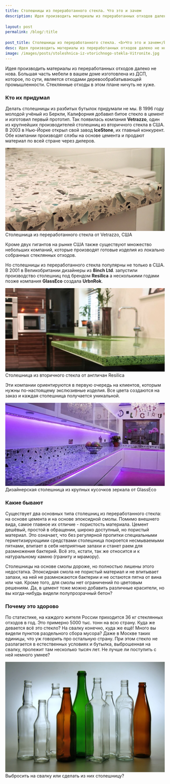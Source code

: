 ```yaml
---
title: Столешницы из переработанного стекла. Что это и зачем
description: Идея производить материалы из переработанных отходов далеко не нова. Большая часть мебели в вашем доме изготовлена из ДСП, которое, по сути, является отходами деревообрабатывающей промышленности. 

layout: post
permalink: /blog/:title

post_title: Столешницы из переработанного стекла. <b>Что это и зачем</b>
desc: Идея производить материалы из переработанных отходов далеко не нова. Большая часть мебели в вашем доме изготовлена из ДСП, которое, по сути, является отходами деревообрабатывающей промышленности. Стеклянные отходы в этом плане ничуть не хуже. 
image: /images/posts/stoleshnica-iz-vtorichnogo-stekla-Vitronite.jpg
---
```

Идея производить материалы из переработанных отходов далеко не нова. Большая часть мебели в вашем доме изготовлена из ДСП, которое, по сути, является отходами деревообрабатывающей промышленности. Стеклянные отходы в этом плане ничуть не хуже.

### Кто их придумал

Делать столешницы из разбитых бутылок придумали не мы. В 1996 году молодой учёный из Беркли, Калифорния добавил битое стекло в цемент и изготовил первый прототип. Так появилась компания **Vetrazzo**, один из крупнейших производителей столешниц из вторичного стекла в США. В 2003 в Нью-Йорке открыл свой завод **IceStone**, их главный конкурент. Обе компании производят слэбы на основе цемента и продают материал по всей стране через дилеров.
<p class="image fit fig"><img src="/images/posts/vetrazzo.jpg" alt="Столешница из переработанного стекла от Vetrazzo"/>Столешница из переработанного стекла от Vetrazzo, США</p>

Кроме двух гигантов на рынке США также существуют множество небольших компаний, которые производят готовые изделия из локально собранных стеклянных отходов.

Но столешницы из переработанного стекла популярны не только в США. В 2001 в Великобритании дизайнеры из **8inch Ltd**. запустили производство столешниц под брендом **Resilica** а несколькими годами позже компания **GlassEco** создала **UrbnRok**.
<p class="image fit fig"><img src="/images/posts/resilica.jpg" alt="Столешница из переработанного стекла от Resilica"/>Столешница из вторичного стекла от англичан Resilica</p>

Эти компании ориентируются в первую очередь на клиентов, которым нужны по-настоящему экслюзивные изделия. Все цвета создаются на заказ и каждая столешница получается уникальной.
<p class="image fit fig"><img src="/images/posts/glasseco.jpg" alt="Столешница из переработанного стекла от GlassEco"/>Дизайнерская столешница из крупных кусочков зеркала от GlassEco</p>

### Какие бывают

Существует два основных типа столешниц из переработанного стекла: на основе цемента и на основе эпоксидной смолы. Помимо внешнего вида, самое главное их отличие - пористость материала. Цемент дешёвый, простой в обращении, широко доступный, но пористый материал. Это означает, что без регулярной пропитки специальными герметизирующими средствами столешница покроется несмываемыми пятнами, впитает в себя неприятные запахи и станет раем для размножения бактерий. Всё это, кстати, так же относится и к натуральному камню (граниту и мрамору).

Столешницы на основе смолы дороже, но полностью лишены этого недостатка. Эпоксидная смола не пористый материал и не впитывает запахи, на ней не размножаются бактерии и не остаются пятна от вина или чая. Кроме того, для смолы нет ограничений по цветовым решениям. Да, в цемент тоже можно добавить различные красители, но вы когда-нибудь видели полупрозрачный бетон?

### Почему это здорово

По статистике, на каждого жителя России приходится 36 кг стеклянных отходов в год. Это примерно 5000 тыс. тонн на всю страну. Куда же девается всё это стекло? На свалку конечно, куда же ещё! Много вы видели пунктов раздельного сбора мусора? Даже в Москве таких единицы, что уж говорить про остальную страну. При этом стекло не разлагается в естественных условиях и бутылка, выброшенная на свалку, пролежит там несколько тысяч лет. Не лучше ли поступить с ней немного умнее?
<p class="image fit fig"><img src="/images/posts/butylki.jpg" alt="Стеклянные бутылки"/>Выбросить на свалку или сделать из них столешницу?</p>